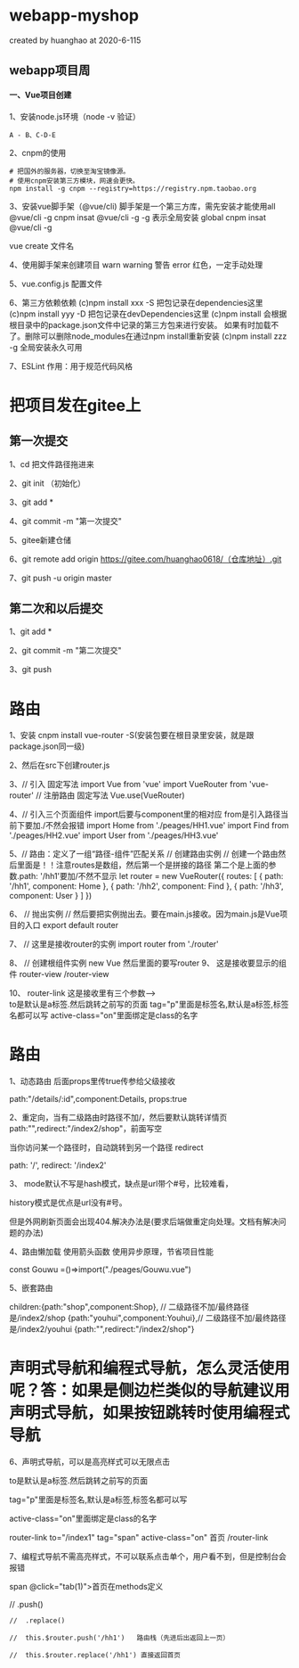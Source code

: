 # webapp-myshop
created by huanghao at 2020-6-115

## webapp项目周

#### 一、Vue项目创建

1、安装node.js环境（node -v 验证）  

	A - B、C-D-E
2、cnpm的使用   

```
# 把国外的服务器，切换至淘宝镜像源。
# 使用cnpm安装第三方模块，网速会更快。
npm install -g cnpm --registry=https://registry.npm.taobao.org
```     

3、安装vue脚手架（@vue/cli)
	脚手架是一个第三方库，需先安装才能使用all @vue/cli -g
    cnpm insat @vue/cli -g
	-g 表示全局安装 global  cnpm insat @vue/cli -g
  
  vue create 文件名

4、使用脚手架来创建项目
	warn warning 警告
	error 红色，一定手动处理  

5、vue.config.js 配置文件   

6、第三方依赖依赖
	(c)npm install xxx -S  把包记录在dependencies这里
	(c)npm install yyy -D  把包记录在devDependencies这里
	(c)npm install 会根据根目录中的package.json文件中记录的第三方包来进行安装。 如果有时加载不了。删除可以删除node_modules在通过npm install重新安装
	(c)npm install zzz -g  全局安装永久可用  

7、ESLint
	作用：用于规范代码风格  


 # 把项目发在gitee上 
 ## 第一次提交
1、cd 把文件路径拖进来  

2、git init （初始化） 

3、git add * 

4、git commit -m "第一次提交" 

5、gitee新建仓储 

6、git remote add origin https://gitee.com/huanghao0618/（仓库地址）.git 

7、git push -u origin master

 ## 第二次和以后提交
 1、git add * 

 2、git commit -m "第二次提交" 
 
 3、git push

# 路由
1、安装 cnpm install vue-router -S(安装包要在根目录里安装，就是跟package.json同一级)

2、然后在src下创建router.js

3、// 引入 固定写法 import Vue from 'vue'
import VueRouter from 'vue-router'
// 注册路由 固定写法
Vue.use(VueRouter)

4、// 引入三个页面组件 import后要与component里的相对应  from是引入路径当前下要加./不然会报错
import Home from './peages/HH1.vue'
import Find from './peages/HH2.vue'
import User from './peages/HH3.vue'

5、// 路由：定义了一组“路径-组件”匹配关系
// 创建路由实例
// 创建一个路由然后里面是！！注意routes是数组，然后第一个是拼接的路径 第二个是上面的参数.path: '/hh1'要加/不然不显示
let router = new VueRouter({
  routes: [
    { path: '/hh1', component: Home },
    { path: '/hh2', component: Find },
    { path: '/hh3', component: User }
  ]
})

6、
// 抛出实例
// 然后要把实例抛出去。要在main.js接收。因为main.js是Vue项目的入口
export default router

7、
// 这里是接收router的实例
import router from './router'

8、
// 创建根组件实例
new Vue 然后里面的要写router
9、
这是接收要显示的组件
  router-view  /router-view

10、
router-link 
这是接收里有三个参数-->  
to是默认是a标签.然后跳转之前写的页面
tag="p"里面是标签名,默认是a标签,标签名都可以写
active-class="on"里面绑定是class的名字

# 路由

1、动态路由 后面props里传true传参给父级接收

path:"/details/:id",component:Details, props:true


2、重定向，当有二级路由时路径不加/，然后要默认跳转详情页path:"",redirect:"/index2/shop"，前面写空

当你访问某一个路径时，自动跳转到另一个路径 redirect

path: '/', redirect: '/index2'

3、 mode默认不写是hash模式，缺点是url带个#号，比较难看，

   history模式是优点是url没有#号。
   
   但是外网刷新页面会出现404.解决办法是(要求后端做重定向处理。文档有解决问题的办法)

4、路由懒加载  使用箭头函数 使用异步原理，节省项目性能

const Gouwu =()=>import("./peages/Gouwu.vue")

5、嵌套路由

children:{path:"shop",component:Shop}, // 二级路径不加/最终路径是/index2/shop
         {path:"youhui",component:Youhui},// 二级路径不加/最终路径是/index2/youhui
         {path:"",redirect:"/index2/shop"}

#  声明式导航和编程式导航，怎么灵活使用呢？答：如果是侧边栏类似的导航建议用声明式导航，如果按钮跳转时使用编程式导航

6、声明式导航，可以是高亮样式可以无限点击

to是默认是a标签.然后跳转之前写的页面

tag="p"里面是标签名,默认是a标签,标签名都可以写

active-class="on"里面绑定是class的名字

 router-link to="/index1" tag="span" active-class="on" 首页 /router-link

 7、编程式导航不需高亮样式，不可以联系点击单个，用户看不到，但是控制台会报错

 span @click="tab(1)">首页在methods定义

   // .push()  

    //  .replace() 

    //  this.$router.push('/hh1')   路由栈（先进后出返回上一页）

    //  this.$router.replace('/hh1') 直接返回首页




